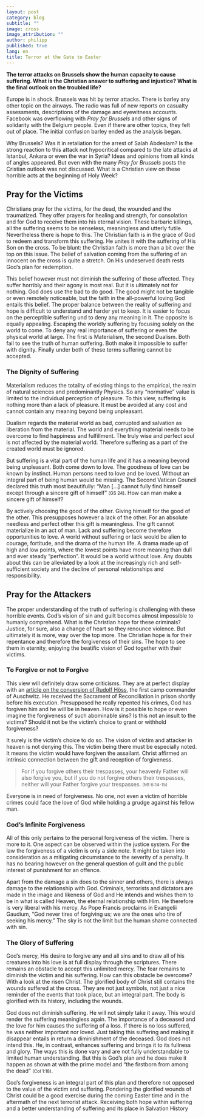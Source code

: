 ```yaml
---
layout: post
category: blog
subtitle: ""
image: cross
image_attribution: ""
author: philipp
published: true
lang: en
title: Terror at the Gate to Easter
---
```



**The terror attacks on Brussels show the human capacity to cause suffering. What is the Christian answer to suffering and injustice? What is the final outlook on the troubled life?**

Europe is in shock. Brussels was hit by terror attacks. There is barley any other topic on the airways. The radio was full of new reports on casualty assessments, descriptions of the damage and eyewitness accounts. Facebook was overflowing with *Pray for Brussels* and other signs of solidarity with the Belgium people. Even if there are other topics, they felt out of place. The initial confusion barley ended as the analysis began.

Why Brussels? Was it in retaliation for the arrest of Salah Abdeslam? Is the strong reaction to this attack not hypocritical compared to the late attacks at Istanbul, Ankara or even the war in Syria? Ideas and opinions from all kinds of angles appeared. But even with the many *Pray for Brussels* posts the Cristian outlook was not discussed. What is a Christian view on these horrible acts at the beginning of Holy Week? 

## Pray for the Victims

Christians pray for the victims, for the dead, the wounded and the traumatized. They offer prayers for healing and strength, for consolation and for God to receive them into his eternal vision. These barbaric killings, all the suffering seems to be senseless, meaningless and utterly futile. Nevertheless there is hope to this. The Christian faith is in the grace of God to redeem and transform this suffering. He unites it with the suffering of His Son on the cross. To be blunt: the Christian faith is more than a bit over the top on this issue. The belief of salvation coming from the suffering of an innocent on the cross is quite a stretch. On His undeserved death rests God’s plan for redemption. 

This belief however must not diminish the suffering of those affected. They suffer horribly and their agony is most real. But it is ultimately not for nothing. God does use the bad to do good. The good might not be tangible or even remotely noticeable, but the faith in the all-powerful loving God entails this belief. The proper balance between the reality of suffering and hope is difficult to understand and harder yet to keep. It is easier to focus on the perceptible suffering und to deny any meaning in it. The opposite is equally appealing. Escaping the worldly suffering by focusing solely on the world to come. To deny any real importance of suffering or even the physical world at large. The first is Materialism, the second Dualism. Both fail to see the truth of human suffering. Both make it impossible to suffer with dignity. Finally under both of these terms suffering cannot be accepted. 

### The Dignity of Suffering

Materialism reduces the totality of existing things to the empirical, the realm of natural sciences and predominantly Physics. So any “normative” value is limited to the individual perception of pleasure. To this view, suffering is nothing more than a lack of pleasure. It must be avoided at any cost and cannot contain any meaning beyond being unpleasant. 

Dualism regards the material world as bad, corrupted and salvation as liberation from the material. The world and everything material needs to be overcome to find happiness and fulfillment. The truly wise and perfect soul is not affected by the material world. Therefore suffering as a part of the created world must be ignored. 

But suffering is a vital part of the human life and it has a meaning beyond being unpleasant. Both come down to love. The goodness of love can be known by instinct. Human persons need to love and be loved. Without an integral part of being human would be missing. The Second Vatican Council declared this truth most beautifully: <quote>“Man […] cannot fully find himself except through a sincere gift of himself” <small>(GS 24)</small></quote>. How can man make a sincere gift of himself? 

By actively choosing the good of the other. Giving himself for the good of the other. This presupposes however a lack of the other. For an absolute needless and perfect other this gift is meaningless. The gift cannot materialize in an act of man. Lack and suffering become therefore opportunities to love. A world without suffering or lack would be alien to courage, fortitude, and the drama of the human life. A drama made up of high and low points, where the lowest points have more meaning than dull and ever steady “perfection”. It would be a world without love. Any doubts about this can be alleviated by a look at the increasingly rich and self-sufficient society and the decline of personal relationships and responsibility.

## Pray for the Attackers

The proper understanding of the truth of suffering is challenging with these horrible events. God’s vision of sin and guilt becomes almost impossible to humanly comprehend. What is the Christian hope for these criminals? Justice, for sure, also a change of heart so they renounce violence. But ultimately it is more, way over the top more. The Christian hope is for their repentance and therefore the forgiveness of their sins. The hope to see them in eternity, enjoying the beatific vision of God together with their victims. 

### To Forgive or not to Forgive

This view will definitely draw some criticisms. They are at perfect display with an [article on the conversion of Rudolf Höss](http://aleteia.org/2016/03/04/how-the-commandant-of-auschwitz-found-gods-mercy/), the first camp commander of Auschwitz. He received the Sacrament of Reconciliation in prison shortly before his execution. Presupposed he really repented his crimes, God has forgiven him and he will be in heaven. How is it possible to hope or even imagine the forgiveness of such abominable sins? Is this not an insult to the victims? Should it not be the victim’s choice to grant or withhold forgiveness?

It surely is the victim’s choice to do so. The vision of victim and attacker in heaven is not denying this. The victim being there must be especially noted. It means the victim would have forgiven the assailant. Christ affirmed an intrinsic connection between the gift and reception of forgiveness.

>For if you forgive others their trespasses, your heavenly Father will also forgive you, but if you do not forgive others their trespasses, neither will your Father forgive your trespasses. <small>(Mt 6:14-15)</small>

Everyone is in need of forgiveness. No one, not even a victim of horrible crimes could face the love of God while holding a grudge against his fellow man. 

### God’s Infinite Forgiveness

All of this only pertains to the personal forgiveness of the victim. There is more to it. One aspect can be observed within the justice system. For the law the forgiveness of a victim is only a side note. It might be taken into consideration as a mitigating circumstance to the severity of a penalty. It has no bearing however on the general question of guilt and the public interest of punishment for an offence. 

Apart from the damage a sin does to the sinner and others, there is always damage to the relationship with God. Criminals, terrorists and dictators are made in the image and likeness of God and He intends and wishes them to be in what is called Heaven, the eternal relationship with Him. He therefore is very liberal with his mercy. As Pope Francis proclaims in Evangelii Gaudium, <quote>“God never tires of forgiving us; we are the ones who tire of seeking his mercy.”</quote> The sky is not the limit but the human shame connected with sin.

### The Glory of Suffering

God’s mercy, His desire to forgive any and all sins and to draw all of his creatures into his love is at full display through the scriptures. There remains an obstacle to accept this unlimited mercy. The fear remains to diminish the victim and his suffering. How can this obstacle be overcome? With a look at the risen Christ. The glorified body of Christ still contains the wounds suffered at the cross. They are not just symbols, not just a nice reminder of the events that took place, but an integral part. The body is glorified with its history, including the wounds.

God does not diminish suffering. He will not simply take it away. This would render the suffering meaningless again. The importance of a deceased and the love for him causes the suffering of a loss. If there is no loss suffered, he was neither important nor loved. Just taking this suffering and making it disappear entails in return a diminishment of the deceased. God does not intend this. He, in contrast, enhances suffering and brings it to its fullness and glory. The ways this is done vary and are not fully understandable to limited human understanding. But this is God’s plan and he does make it happen as shown at with the prime model and <quote>“the firstborn from among the dead” <small>(Col 1:18)</small></quote>.

God’s forgiveness is an integral part of this plan and therefore not opposed to the value of the victim and suffering. Pondering the glorified wounds of Christ could be a good exercise during the coming Easter time and in the aftermath of the next terrorist attack. Receiving both hope within suffering and a better understanding of suffering and its place in Salvation History
